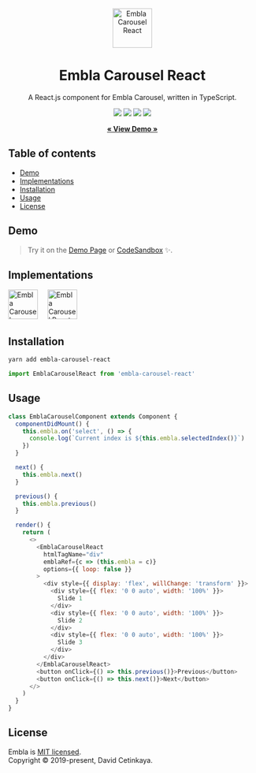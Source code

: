 <br />
<p align="center">
  <a href="https://davidcetinkaya.github.io/embla-carousel" target="_blank"><img width="80" height="80" src="https://rawgit.com/davidcetinkaya/embla-carousel/master/docs/assets/embla-logo.svg" alt="Embla Carousel React">
  </a>
</p>
<strong>
  <h1 align="center">Embla Carousel React</h1>
</strong>
<p align="center">
  A React.js component for Embla Carousel, written in TypeScript.
</p>
<p align="center">
  <a href="https://opensource.org/licenses/MIT" target="_blank"><img src="https://img.shields.io/badge/license-MIT-blue.svg"></a>
  <a href="https://www.npmjs.com/package/embla-carousel-react" target="_blank"><img src="https://img.shields.io/npm/v/embla-carousel-react.svg"></a>
  <a href="https://travis-ci.org/davidcetinkaya/embla-carousel-react" target="_blank"><img src="https://img.shields.io/travis/davidcetinkaya/embla-carousel-react/master.svg"></a>
  <a href="https://prettier.io" target="_blank"><img src="https://img.shields.io/badge/code_style-prettier-ff69b4.svg?style=flat"></a>
</p>
<p align="center">
  <strong>
    <a href="https://davidcetinkaya.github.io/embla-carousel" target="_blank">« View Demo »</a>
  </strong>
</p>

## Table of contents

- [Demo](#demo)
- [Implementations](#implementations)
- [Installation](#installation)
- [Usage](#usage)
- [License](#license)

## Demo

> Try it on the [Demo Page](https://davidcetinkaya.github.io/embla-carousel) or [CodeSandbox](https://codesandbox.io/s/embla-carousel-react-znjzv) ✨.

## Implementations

[<img src="https://rawgit.com/davidcetinkaya/embla-carousel/master/docs/assets/javascript-logo.svg" height="60" alt="Embla Carousel JavaScript" />](https://github.com/davidcetinkaya/embla-carousel) &nbsp; &nbsp; [<img src="https://rawgit.com/davidcetinkaya/embla-carousel/master/docs/assets/react-logo.svg" height="60" alt="Embla Carousel React" />](https://github.com/davidcetinkaya/embla-carousel-react)

## Installation

```bash
yarn add embla-carousel-react
```

```javascript
import EmblaCarouselReact from 'embla-carousel-react'
```

## Usage

```javascript
class EmblaCarouselComponent extends Component {
  componentDidMount() {
    this.embla.on('select', () => {
      console.log(`Current index is ${this.embla.selectedIndex()}`)
    })
  }

  next() {
    this.embla.next()
  }

  previous() {
    this.embla.previous()
  }

  render() {
    return (
      <>
        <EmblaCarouselReact
          htmlTagName="div"
          emblaRef={c => (this.embla = c)}
          options={{ loop: false }}
        >
          <div style={{ display: 'flex', willChange: 'transform' }}>
            <div style={{ flex: '0 0 auto', width: '100%' }}>
              Slide 1
            </div>
            <div style={{ flex: '0 0 auto', width: '100%' }}>
              Slide 2
            </div>
            <div style={{ flex: '0 0 auto', width: '100%' }}>
              Slide 3
            </div>
          </div>
        </EmblaCarouselReact>
        <button onClick={() => this.previous()}>Previous</button>
        <button onClick={() => this.next()}>Next</button>
      </>
    )
  }
}
```

## License

Embla is [MIT licensed](./LICENSE).  
Copyright © 2019-present, David Cetinkaya.

